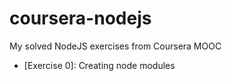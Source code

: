 # coursera-nodejs
My solved NodeJS exercises from Coursera MOOC

* [Exercise 0]: Creating node modules
